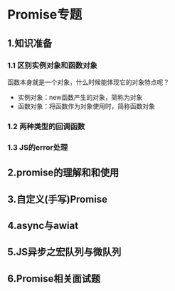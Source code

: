# Promise专题
## 1.知识准备
### 1.1 区别实例对象和函数对象
函数本身就是一个对象，什么时候能体现它的对象特点呢？
- 实例对象：new函数产生的对象，简称为对象
- 函数对象：将函数作为对象使用时，简称函数对象



### 1.2 两种类型的回调函数
### 1.3 JS的error处理
## 2.promise的理解和和使用
## 3.自定义(手写)Promise
## 4.async与awiat
## 5.JS异步之宏队列与微队列
## 6.Promise相关面试题
